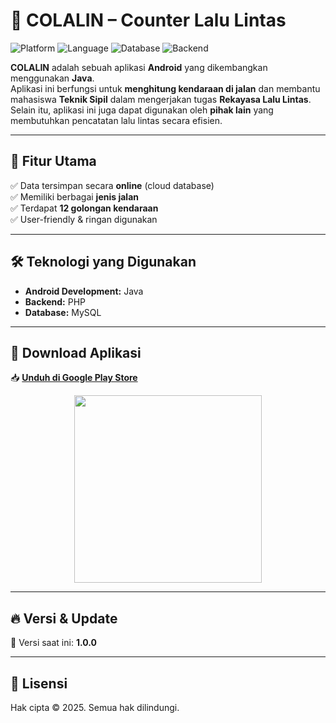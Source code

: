 # 🚗 COLALIN – Counter Lalu Lintas  

![Platform](https://img.shields.io/badge/Platform-Android-green) ![Language](https://img.shields.io/badge/Java-ED8B00?logo=java&logoColor=white) ![Database](https://img.shields.io/badge/MySQL-4479A1?logo=mysql&logoColor=white) ![Backend](https://img.shields.io/badge/PHP-777BB4?logo=php&logoColor=white)  

**COLALIN** adalah sebuah aplikasi **Android** yang dikembangkan menggunakan **Java**.  
Aplikasi ini berfungsi untuk **menghitung kendaraan di jalan** dan membantu mahasiswa **Teknik Sipil** dalam mengerjakan tugas **Rekayasa Lalu Lintas**.  
Selain itu, aplikasi ini juga dapat digunakan oleh **pihak lain** yang membutuhkan pencatatan lalu lintas secara efisien.  

---

## 🚀 **Fitur Utama**  
✅ Data tersimpan secara **online** (cloud database)  
✅ Memiliki berbagai **jenis jalan**  
✅ Terdapat **12 golongan kendaraan**  
✅ User-friendly & ringan digunakan  

---

## 🛠️ **Teknologi yang Digunakan**  
- **Android Development:** Java  
- **Backend:** PHP  
- **Database:** MySQL

---

## 📲 **Download Aplikasi**  
📥 **[Unduh di Google Play Store](https://play.google.com/store/apps/details?id=com.belajar.colalin)**  

<p align="center">
  <img src="https://user-images.githubusercontent.com/83405871/216775061-9345f60a-9a91-4392-beb7-01d99281d3ce.jpg" width="300"/>
</p>  

---

## 🔥 **Versi & Update**  
📌 Versi saat ini: **1.0.0**  

---

## 📝 **Lisensi**  
Hak cipta © 2025. Semua hak dilindungi.
